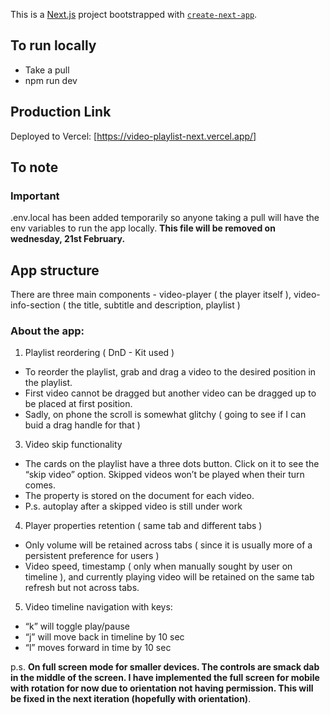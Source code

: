 This is a [Next.js](https://nextjs.org/) project bootstrapped with [`create-next-app`](https://github.com/vercel/next.js/tree/canary/packages/create-next-app).

## To run locally
- Take a pull
- npm run dev

## Production Link
Deployed to Vercel: [https://video-playlist-next.vercel.app/]

## To note
### Important
.env.local has been added temporarily so anyone taking a pull will have the env variables to run the app locally. 
**This file will be removed on wednesday, 21st February.**

## App structure
There are three main components - video-player ( the player itself ), video-info-section ( the title, subtitle and description, playlist )

### About the app:
1. Playlist reordering ( DnD - Kit used )
- To reorder the playlist, grab and drag a video to the desired position in the playlist.
- First video cannot be dragged but another video can be dragged up to be placed at first position.
- Sadly, on phone the scroll is somewhat glitchy ( going to see if I can buid a drag handle for that )
3. Video skip functionality
- The cards on the playlist have a three dots button. Click on it to see the “skip video” option. Skipped videos won’t be played when their turn comes.
- The property is stored on the document for each video.
- P.s. autoplay after a skipped video is still under work
4. Player properties retention ( same tab and different tabs )
- Only volume will be retained across tabs ( since it is usually more of a persistent preference for users )
- Video speed, timestamp ( only when manually sought by user on timeline ), and currently playing video will be retained on the same tab refresh but not across tabs.
5. Video timeline navigation with keys:
- “k” will toggle play/pause
- “j” will move back in timeline by 10 sec
- “l” moves forward in time by 10 sec

p.s.
**On full screen mode for smaller devices. The controls are smack dab in the middle of the screen. I have implemented the full screen for mobile with rotation for now due to orientation not having permission. This will be fixed in the next iteration (hopefully with orientation)**.
